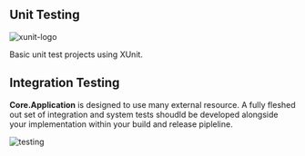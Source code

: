 ## Unit Testing
![xunit-logo](https://github.com/INNVTV/NetCore-Clean-Architecture/blob/master/_docs/imgs/xunit-logo.png)

Basic unit test projects using XUnit.

## Integration Testing
**Core.Application** is designed to use many external resource. A fully fleshed out set of integration and system tests shoudld be developed alongside your implementation within your build and release pipleline. 


![testing](https://github.com/INNVTV/NetCore-Clean-Architecture/blob/master/_docs/imgs/testing.png)